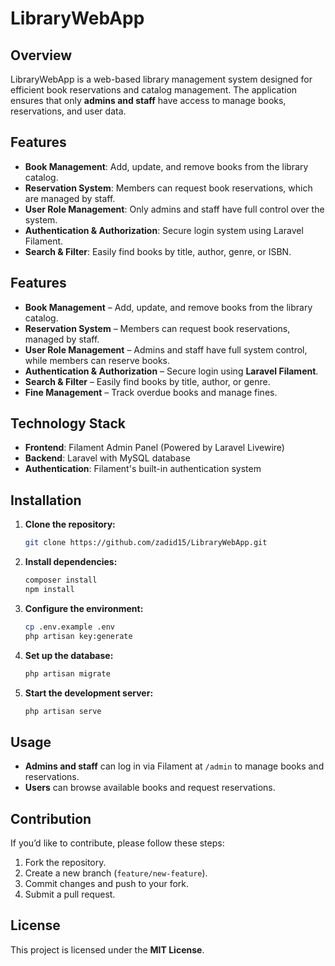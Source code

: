 # LibraryWebApp

## Overview

LibraryWebApp is a web-based library management system designed for efficient book reservations and catalog management. The application ensures that only **admins and staff** have access to manage books, reservations, and user data.

## Features

- **Book Management**: Add, update, and remove books from the library catalog.
- **Reservation System**: Members can request book reservations, which are managed by staff.
- **User Role Management**: Only admins and staff have full control over the system.
- **Authentication & Authorization**: Secure login system using Laravel Filament.
- **Search & Filter**: Easily find books by title, author, genre, or ISBN.

## Features

- **Book Management** – Add, update, and remove books from the library catalog.
- **Reservation System** – Members can request book reservations, managed by staff.
- **User Role Management** – Admins and staff have full system control, while members can reserve books.
- **Authentication & Authorization** – Secure login using **Laravel Filament**.
- **Search & Filter** – Easily find books by title, author, or genre.
- **Fine Management** – Track overdue books and manage fines.

## Technology Stack

- **Frontend**: Filament Admin Panel (Powered by Laravel Livewire)
- **Backend**: Laravel with MySQL database
- **Authentication**: Filament's built-in authentication system

## Installation

1. **Clone the repository:**
   ```sh
   git clone https://github.com/zadid15/LibraryWebApp.git
   ```
2. **Install dependencies:**
   ```sh
   composer install
   npm install
   ```
3. **Configure the environment:**
   ```sh
   cp .env.example .env
   php artisan key:generate
   ```
4. **Set up the database:**
   ```sh
   php artisan migrate
   ```
5. **Start the development server:**
   ```sh
   php artisan serve
   ```

## Usage

- **Admins and staff** can log in via Filament at `/admin` to manage books and reservations.
- **Users** can browse available books and request reservations.

## Contribution

If you’d like to contribute, please follow these steps:

1. Fork the repository.
2. Create a new branch (`feature/new-feature`).
3. Commit changes and push to your fork.
4. Submit a pull request.

## License

This project is licensed under the **MIT License**.

